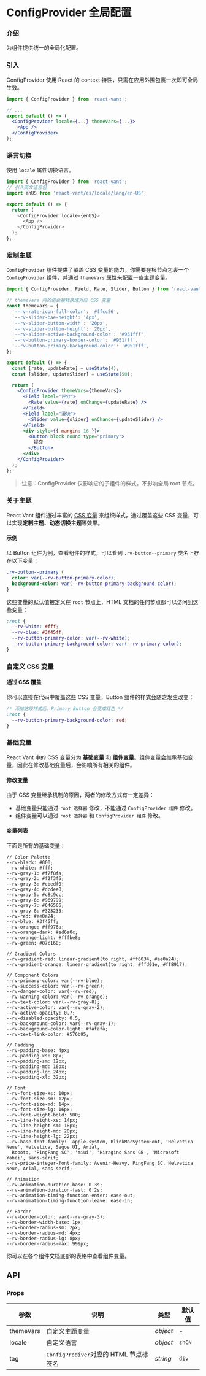 # ConfigProvider 全局配置

### 介绍

为组件提供统一的全局化配置。

### 引入

ConfigProvider 使用 React 的 context 特性，只需在应用外围包裹一次即可全局生效。

```jsx
import { ConfigProvider } from 'react-vant';

// ...
export default () => (
  <ConfigProvider locale={...} themeVars={...}>
    <App />
  </ConfigProvider>
);
```

### 语言切换

使用 `locale` 属性切换语言。

```js
import { ConfigProvider } from 'react-vant';
// 引入英文语言包
import enUS from 'react-vant/es/locale/lang/en-US';

export default () => {
  return (
    <ConfigProvider locale={enUS}>
      <App />
    </ConfigProvider>
  );
};
```

### 定制主题

`ConfigProvider` 组件提供了覆盖 CSS 变量的能力，你需要在根节点包裹一个 `ConfigProvider` 组件，并通过 `themeVars` 属性来配置一些主题变量。

```jsx
import { ConfigProvider, Field, Rate, Slider, Button } from 'react-vant';

// themeVars 内的值会被转换成对应 CSS 变量
const themeVars = {
  '--rv-rate-icon-full-color': '#ffcc56',
  '--rv-slider-bae-height': '4px',
  '--rv-slider-button-width': '20px',
  '--rv-slider-button-height': '20px',
  '--rv-slider-active-background-color': '#951fff',
  '--rv-button-primary-border-color': '#951fff',
  '--rv-button-primary-background-color': '#951fff',
};

export default () => {
  const [rate, updateRate] = useState(4);
  const [slider, updateSlider] = useState(50);

  return (
    <ConfigProvider themeVars={themeVars}>
      <Field label="评分">
        <Rate value={rate} onChange={updateRate} />
      </Field>
      <Field label="滑块">
        <Slider value={slider} onChange={updateSlider} />
      </Field>
      <div style={{ margin: 16 }}>
        <Button block round type="primary">
          提交
        </Button>
      </div>
    </ConfigProvider>
  );
};
```

> 注意：ConfigProvider 仅影响它的子组件的样式，不影响全局 root 节点。

### 关于主题

React Vant 组件通过丰富的 [CSS 变量](https://developer.mozilla.org/zh-CN/docs/Web/CSS/Using_CSS_custom_properties) 来组织样式，通过覆盖这些 CSS 变量，可以实现**定制主题、动态切换主题**等效果。

#### 示例

以 Button 组件为例，查看组件的样式，可以看到 `.rv-button--primary` 类名上存在以下变量：

```css
.rv-button--primary {
  color: var(--rv-button-primary-color);
  background-color: var(--rv-button-primary-background-color);
}
```

这些变量的默认值被定义在 `root` 节点上，HTML 文档的任何节点都可以访问到这些变量：

```css
:root {
  --rv-white: #fff;
  --rv-blue: #3f45ff;
  --rv-button-primary-color: var(--rv-white);
  --rv-button-primary-background-color: var(--rv-primary-color);
}
```

### 自定义 CSS 变量

#### 通过 CSS 覆盖

你可以直接在代码中覆盖这些 CSS 变量，Button 组件的样式会随之发生改变：

```css
/* 添加这段样式后，Primary Button 会变成红色 */
:root {
  --rv-button-primary-background-color: red;
}
```

### 基础变量

React Vant 中的 CSS 变量分为 **基础变量** 和 **组件变量**。组件变量会继承基础变量，因此在修改基础变量后，会影响所有相关的组件。

#### 修改变量

由于 CSS 变量继承机制的原因，两者的修改方式有一定差异：

- 基础变量只能通过 `root 选择器` 修改，不能通过 `ConfigProvider 组件` 修改。
- 组件变量可以通过 `root 选择器` 和 `ConfigProvider 组件` 修改。

#### 变量列表

下面是所有的基础变量：

```less
// Color Palette
--rv-black: #000;
--rv-white: #fff;
--rv-gray-1: #f7f8fa;
--rv-gray-2: #f2f3f5;
--rv-gray-3: #ebedf0;
--rv-gray-4: #dcdee0;
--rv-gray-5: #c8c9cc;
--rv-gray-6: #969799;
--rv-gray-7: #646566;
--rv-gray-8: #323233;
--rv-red: #ee0a24;
--rv-blue: #3f45ff;
--rv-orange: #ff976a;
--rv-orange-dark: #ed6a0c;
--rv-orange-light: #fffbe8;
--rv-green: #07c160;

// Gradient Colors
--rv-gradient-red: linear-gradient(to right, #ff6034, #ee0a24);
--rv-gradient-orange: linear-gradient(to right, #ffd01e, #ff8917);

// Component Colors
--rv-primary-color: var(--rv-blue);
--rv-success-color: var(--rv-green);
--rv-danger-color: var(--rv-red);
--rv-warning-color: var(--rv-orange);
--rv-text-color: var(--rv-gray-8);
--rv-active-color: var(--rv-gray-2);
--rv-active-opacity: 0.7;
--rv-disabled-opacity: 0.5;
--rv-background-color: var(--rv-gray-1);
--rv-background-color-light: #fafafa;
--rv-text-link-color: #576b95;

// Padding
--rv-padding-base: 4px;
--rv-padding-xs: 8px;
--rv-padding-sm: 12px;
--rv-padding-md: 16px;
--rv-padding-lg: 24px;
--rv-padding-xl: 32px;

// Font
--rv-font-size-xs: 10px;
--rv-font-size-sm: 12px;
--rv-font-size-md: 14px;
--rv-font-size-lg: 16px;
--rv-font-weight-bold: 500;
--rv-line-height-xs: 14px;
--rv-line-height-sm: 18px;
--rv-line-height-md: 20px;
--rv-line-height-lg: 22px;
--rv-base-font-family: -apple-system, BlinkMacSystemFont, 'Helvetica Neue', Helvetica, Segoe UI, Arial,
  Roboto, 'PingFang SC', 'miui', 'Hiragino Sans GB', 'Microsoft Yahei', sans-serif;
--rv-price-integer-font-family: Avenir-Heavy, PingFang SC, Helvetica Neue, Arial, sans-serif;

// Animation
--rv-animation-duration-base: 0.3s;
--rv-animation-duration-fast: 0.2s;
--rv-animation-timing-function-enter: ease-out;
--rv-animation-timing-function-leave: ease-in;

// Border
--rv-border-color: var(--rv-gray-3);
--rv-border-width-base: 1px;
--rv-border-radius-sm: 2px;
--rv-border-radius-md: 4px;
--rv-border-radius-lg: 8px;
--rv-border-radius-max: 999px;
```

你可以在各个组件文档底部的表格中查看组件变量。

## API

### Props

| 参数      | 说明                                   | 类型     | 默认值 |
| --------- | -------------------------------------- | -------- | ------ |
| themeVars | 自定义主题变量                         | _object_ | -      |
| locale    | 自定义语言                             | _object_ | `zhCN` |
| tag       | `ConfigProdiver`对应的 HTML 节点标签名 | _string_ | `div`  |
